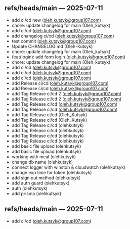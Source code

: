 ## refs/heads/main — 2025-07-11

- add ci/cd new (oleh.kutsyk@group107.com)
- chore: update changelog for main (Oleh_kutsyk)
- add ci/cd (oleh.kutsyk@group107.com)
- add changelog ci/cd (oleh.kutsyk@group107.com)
- test commit (oleh.kutsyk@group107.com)
- Update CHANGELOG.md (Oleh-Kutsyk)
- chore: update changelog for main (Oleh_kutsyk)
- feat(login): add form login (oleh.kutsyk@group107.com)
- chore: update changelog for main (Oleh_kutsyk)
- add ci/cd (oleh.kutsyk@group107.com)
- add ci/cd (oleh.kutsyk@group107.com)
- add ci/cd (oleh.kutsyk@group107.com)
- add Release ci/cd (oleh.kutsyk@group107.com)
- add Release ci/cd (oleh.kutsyk@group107.com)
- add Tag Release ci/cd 2 (oleh.kutsyk@group107.com)
- add Tag Release ci/cd 2 (oleh.kutsyk@group107.com)
- add Tag Release ci/cd (oleh.kutsyk@group107.com)
- add Tag Release ci/cd (oleh.kutsyk@group107.com)
- add Tag Release ci/cd (Oleh_Kutsyk)
- add Tag Release ci/cd (Oleh_Kutsyk)
- add Tag Release ci/cd (olehkutsyk)
- add Tag Release ci/cd (olehkutsyk)
- add Tag Release ci/cd (olehkutsyk)
- add Tag Release ci/cd (olehkutsyk)
- add basic file upload (olehkutsyk)
- add basic file upload (olehkutsyk)
- working with meal (olehkutsyk)
- change db name (olehkutsyk)
- connect logger with winston & cloudwatch (olehkutsyk)
- change exp time for token (olehkutsyk)
- add sign out method (olehkutsyk)
- add auth guard (olehkutsyk)
- auth (olehkutsyk)
- add prisma (olehkutsyk)

## refs/heads/main — 2025-07-11

- add ci/cd (oleh.kutsyk@group107.com)


